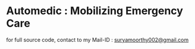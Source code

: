 # Automedic : Mobilizing Emergency Care

 for full source code, contact to my Mail-ID : suryamoorthy002@gmail.com
